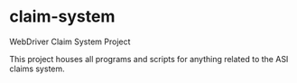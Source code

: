# claim-system
WebDriver Claim System Project

This project houses all programs and scripts for anything related to the ASI claims system.
